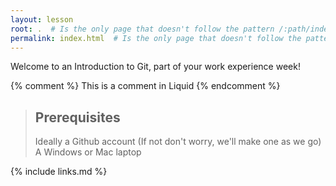 ```yaml
---
layout: lesson
root: .  # Is the only page that doesn't follow the pattern /:path/index.html
permalink: index.html  # Is the only page that doesn't follow the pattern /:path/index.html
---
```

Welcome to an Introduction to Git, part of your work experience week!

{% comment %} This is a comment in Liquid {% endcomment %}

> ## Prerequisites
> Ideally a Github account (If not don't worry, we'll make one as we go)
> A Windows or Mac laptop

{% include links.md %}
